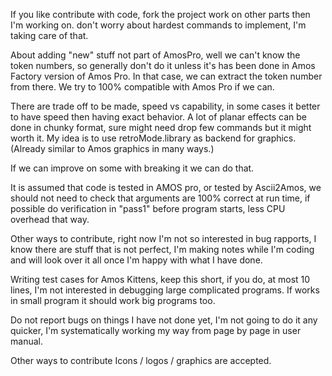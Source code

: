 If you like contribute with code, fork the project work on other parts then I'm working on.
don't worry about hardest commands to implement, I'm taking care of that.

About adding "new" stuff not part of AmosPro, well we can't know the token numbers, so generally don't do it unless it's has been done in Amos Factory version of Amos Pro. In that case, we can extract the token number from there. We try to 100% compatible with Amos Pro if we can.

There are trade off to be made, speed vs capability, in some cases it better to have speed then having exact behavior. A lot of planar effects can be done in chunky format, sure might need drop few commands but it might worth it. 
My idea is to use retroMode.library as backend for graphics. (Already similar to Amos graphics in many ways.)

If we can improve on some with breaking it we can do that.

It is assumed that code is tested in AMOS pro, or tested by Ascii2Amos, we should not need to check that arguments are 100% correct at run time, if possible do verification in "pass1" before program starts, less CPU overhead that way.

Other ways to contribute, right now I'm not so interested in bug rapports, I know there are stuff that is not perfect, I'm making notes while I'm coding and will look over it all once I'm happy with what I have done.

Writing test cases for Amos Kittens, keep this short, if you do, at most 10 lines, I'm not interested in debugging large complicated programs. If works in small program it should work big programs too.

Do not report bugs on things I have not done yet, I'm not going to do it any quicker, I'm systematically working my way from page by page in user manual.

Other ways to contribute Icons / logos / graphics are accepted.
